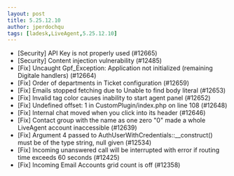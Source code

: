 ```yaml
---
layout: post
title: 5.25.12.10
author: jperdochqu
tags: [ladesk,LiveAgent,5.25.12.10]
---
```


- [Security] API Key is not properly used (#12665)
- [Security] Content injection vulnerability (#12485)
- [Fix] Uncaught Gpf_Exception: Application not initialized (remaining Digitale handlers) (#12664)
- [Fix] Order of departments in Ticket configuration (#12659)
- [Fix] Emails stopped fetching due to Unable to find body literal (#12653)
- [Fix] Invalid tag color causes inability to start agent panel (#12652)
- [Fix] Undefined offset: 1 in CustomPlugin/index.php on line 108 (#12648)
- [Fix] Internal chat moved when you click into its header (#12646)
- [Fix] Contact group with the name as one zero "0" made a whole LiveAgent account inaccessible (#12639)
- [Fix] Argument 4 passed to AuthUserWithCredentials::__construct() must be of the type string, null given (#12534)
- [Fix] Incoming unanswered call will be interrupted with error if routing time exceeds 60 seconds (#12425)
- [Fix] Incoming Email Accounts grid count is off (#12358)
